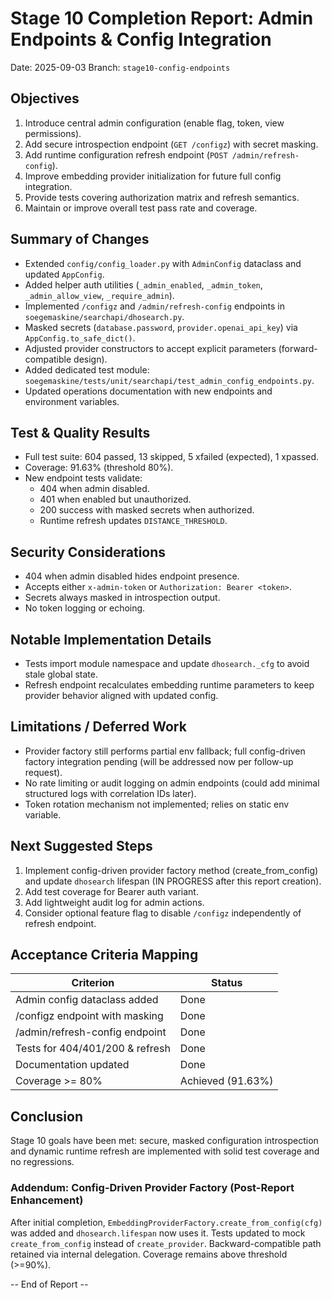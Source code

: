 # Stage 10 Completion Report: Admin Endpoints & Config Integration

Date: 2025-09-03
Branch: `stage10-config-endpoints`

## Objectives
1. Introduce central admin configuration (enable flag, token, view permissions).
2. Add secure introspection endpoint (`GET /configz`) with secret masking.
3. Add runtime configuration refresh endpoint (`POST /admin/refresh-config`).
4. Improve embedding provider initialization for future full config integration.
5. Provide tests covering authorization matrix and refresh semantics.
6. Maintain or improve overall test pass rate and coverage.

## Summary of Changes
- Extended `config/config_loader.py` with `AdminConfig` dataclass and updated `AppConfig`.
- Added helper auth utilities (`_admin_enabled`, `_admin_token`, `_admin_allow_view`, `_require_admin`).
- Implemented `/configz` and `/admin/refresh-config` endpoints in `soegemaskine/searchapi/dhosearch.py`.
- Masked secrets (`database.password`, `provider.openai_api_key`) via `AppConfig.to_safe_dict()`.
- Adjusted provider constructors to accept explicit parameters (forward-compatible design).
- Added dedicated test module: `soegemaskine/tests/unit/searchapi/test_admin_config_endpoints.py`.
- Updated operations documentation with new endpoints and environment variables.

## Test & Quality Results
- Full test suite: 604 passed, 13 skipped, 5 xfailed (expected), 1 xpassed.
- Coverage: 91.63% (threshold 80%).
- New endpoint tests validate:
  - 404 when admin disabled.
  - 401 when enabled but unauthorized.
  - 200 success with masked secrets when authorized.
  - Runtime refresh updates `DISTANCE_THRESHOLD`.

## Security Considerations
- 404 when admin disabled hides endpoint presence.
- Accepts either `x-admin-token` or `Authorization: Bearer <token>`.
- Secrets always masked in introspection output.
- No token logging or echoing.

## Notable Implementation Details
- Tests import module namespace and update `dhosearch._cfg` to avoid stale global state.
- Refresh endpoint recalculates embedding runtime parameters to keep provider behavior aligned with updated config.

## Limitations / Deferred Work
- Provider factory still performs partial env fallback; full config-driven factory integration pending (will be addressed now per follow-up request).
- No rate limiting or audit logging on admin endpoints (could add minimal structured logs with correlation IDs later).
- Token rotation mechanism not implemented; relies on static env variable.

## Next Suggested Steps
1. Implement config-driven provider factory method (create_from_config) and update `dhosearch` lifespan (IN PROGRESS after this report creation).
2. Add test coverage for Bearer auth variant.
3. Add lightweight audit log for admin actions.
4. Consider optional feature flag to disable `/configz` independently of refresh endpoint.

## Acceptance Criteria Mapping
| Criterion | Status |
|-----------|--------|
| Admin config dataclass added | Done |
| /configz endpoint with masking | Done |
| /admin/refresh-config endpoint | Done |
| Tests for 404/401/200 & refresh | Done |
| Documentation updated | Done |
| Coverage >= 80% | Achieved (91.63%) |

## Conclusion
Stage 10 goals have been met: secure, masked configuration introspection and dynamic runtime refresh are implemented with solid test coverage and no regressions.

### Addendum: Config-Driven Provider Factory (Post-Report Enhancement)
After initial completion, `EmbeddingProviderFactory.create_from_config(cfg)` was added and `dhosearch.lifespan` now uses it. Tests updated to mock `create_from_config` instead of `create_provider`. Backward-compatible path retained via internal delegation. Coverage remains above threshold (>=90%).

-- End of Report --
